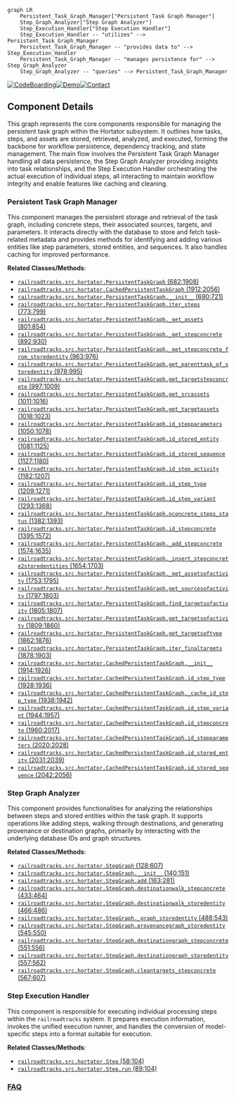 ```mermaid
graph LR
    Persistent_Task_Graph_Manager["Persistent Task Graph Manager"]
    Step_Graph_Analyzer["Step Graph Analyzer"]
    Step_Execution_Handler["Step Execution Handler"]
    Step_Execution_Handler -- "utilizes" --> Persistent_Task_Graph_Manager
    Persistent_Task_Graph_Manager -- "provides data to" --> Step_Execution_Handler
    Persistent_Task_Graph_Manager -- "manages persistence for" --> Step_Graph_Analyzer
    Step_Graph_Analyzer -- "queries" --> Persistent_Task_Graph_Manager
```
[![CodeBoarding](https://img.shields.io/badge/Generated%20by-CodeBoarding-9cf?style=flat-square)](https://github.com/CodeBoarding/CodeBoarding)[![Demo](https://img.shields.io/badge/Try%20our-Demo-blue?style=flat-square)](https://www.codeboarding.org/demo)[![Contact](https://img.shields.io/badge/Contact%20us%20-%20contact@codeboarding.org-lightgrey?style=flat-square)](mailto:contact@codeboarding.org)

## Component Details

This graph represents the core components responsible for managing the persistent task graph within the Hortator subsystem. It outlines how tasks, steps, and assets are stored, retrieved, analyzed, and executed, forming the backbone for workflow persistence, dependency tracking, and state management. The main flow involves the Persistent Task Graph Manager handling all data persistence, the Step Graph Analyzer providing insights into task relationships, and the Step Execution Handler orchestrating the actual execution of individual steps, all interacting to maintain workflow integrity and enable features like caching and cleaning.

### Persistent Task Graph Manager
This component manages the persistent storage and retrieval of the task graph, including concrete steps, their associated sources, targets, and parameters. It interacts directly with the database to store and fetch task-related metadata and provides methods for identifying and adding various entities like step parameters, stored entities, and sequences. It also handles caching for improved performance.


**Related Classes/Methods**:

- <a href="https://github.com/Novartis/railroadtracks/blob/master/src/hortator.py#L682-L1908" target="_blank" rel="noopener noreferrer">`railroadtracks.src.hortator.PersistentTaskGraph` (682:1908)</a>
- <a href="https://github.com/Novartis/railroadtracks/blob/master/src/hortator.py#L1912-L2056" target="_blank" rel="noopener noreferrer">`railroadtracks.src.hortator.CachedPersistentTaskGraph` (1912:2056)</a>
- <a href="https://github.com/Novartis/railroadtracks/blob/master/src/hortator.py#L690-L721" target="_blank" rel="noopener noreferrer">`railroadtracks.src.hortator.PersistentTaskGraph.__init__` (690:721)</a>
- <a href="https://github.com/Novartis/railroadtracks/blob/master/src/hortator.py#L773-L799" target="_blank" rel="noopener noreferrer">`railroadtracks.src.hortator.PersistentTaskGraph.iter_steps` (773:799)</a>
- <a href="https://github.com/Novartis/railroadtracks/blob/master/src/hortator.py#L801-L854" target="_blank" rel="noopener noreferrer">`railroadtracks.src.hortator.PersistentTaskGraph._get_assets` (801:854)</a>
- <a href="https://github.com/Novartis/railroadtracks/blob/master/src/hortator.py#L892-L930" target="_blank" rel="noopener noreferrer">`railroadtracks.src.hortator.PersistentTaskGraph._get_stepconcrete` (892:930)</a>
- <a href="https://github.com/Novartis/railroadtracks/blob/master/src/hortator.py#L963-L976" target="_blank" rel="noopener noreferrer">`railroadtracks.src.hortator.PersistentTaskGraph._get_stepconcrete_from_storedentity` (963:976)</a>
- <a href="https://github.com/Novartis/railroadtracks/blob/master/src/hortator.py#L978-L995" target="_blank" rel="noopener noreferrer">`railroadtracks.src.hortator.PersistentTaskGraph.get_parenttask_of_storedentity` (978:995)</a>
- <a href="https://github.com/Novartis/railroadtracks/blob/master/src/hortator.py#L997-L1009" target="_blank" rel="noopener noreferrer">`railroadtracks.src.hortator.PersistentTaskGraph.get_targetstepconcrete` (997:1009)</a>
- <a href="https://github.com/Novartis/railroadtracks/blob/master/src/hortator.py#L1011-L1016" target="_blank" rel="noopener noreferrer">`railroadtracks.src.hortator.PersistentTaskGraph.get_srcassets` (1011:1016)</a>
- <a href="https://github.com/Novartis/railroadtracks/blob/master/src/hortator.py#L1018-L1023" target="_blank" rel="noopener noreferrer">`railroadtracks.src.hortator.PersistentTaskGraph.get_targetassets` (1018:1023)</a>
- <a href="https://github.com/Novartis/railroadtracks/blob/master/src/hortator.py#L1050-L1078" target="_blank" rel="noopener noreferrer">`railroadtracks.src.hortator.PersistentTaskGraph.id_stepparameters` (1050:1078)</a>
- <a href="https://github.com/Novartis/railroadtracks/blob/master/src/hortator.py#L1081-L1125" target="_blank" rel="noopener noreferrer">`railroadtracks.src.hortator.PersistentTaskGraph.id_stored_entity` (1081:1125)</a>
- <a href="https://github.com/Novartis/railroadtracks/blob/master/src/hortator.py#L1127-L1180" target="_blank" rel="noopener noreferrer">`railroadtracks.src.hortator.PersistentTaskGraph.id_stored_sequence` (1127:1180)</a>
- <a href="https://github.com/Novartis/railroadtracks/blob/master/src/hortator.py#L1182-L1207" target="_blank" rel="noopener noreferrer">`railroadtracks.src.hortator.PersistentTaskGraph.id_step_activity` (1182:1207)</a>
- <a href="https://github.com/Novartis/railroadtracks/blob/master/src/hortator.py#L1209-L1271" target="_blank" rel="noopener noreferrer">`railroadtracks.src.hortator.PersistentTaskGraph.id_step_type` (1209:1271)</a>
- <a href="https://github.com/Novartis/railroadtracks/blob/master/src/hortator.py#L1293-L1368" target="_blank" rel="noopener noreferrer">`railroadtracks.src.hortator.PersistentTaskGraph.id_step_variant` (1293:1368)</a>
- <a href="https://github.com/Novartis/railroadtracks/blob/master/src/hortator.py#L1382-L1393" target="_blank" rel="noopener noreferrer">`railroadtracks.src.hortator.PersistentTaskGraph.nconcrete_steps_status` (1382:1393)</a>
- <a href="https://github.com/Novartis/railroadtracks/blob/master/src/hortator.py#L1395-L1572" target="_blank" rel="noopener noreferrer">`railroadtracks.src.hortator.PersistentTaskGraph.id_stepconcrete` (1395:1572)</a>
- <a href="https://github.com/Novartis/railroadtracks/blob/master/src/hortator.py#L1574-L1635" target="_blank" rel="noopener noreferrer">`railroadtracks.src.hortator.PersistentTaskGraph._add_stepconcrete` (1574:1635)</a>
- <a href="https://github.com/Novartis/railroadtracks/blob/master/src/hortator.py#L1654-L1703" target="_blank" rel="noopener noreferrer">`railroadtracks.src.hortator.PersistentTaskGraph._insert_stepconcrete2storedentities` (1654:1703)</a>
- <a href="https://github.com/Novartis/railroadtracks/blob/master/src/hortator.py#L1753-L1795" target="_blank" rel="noopener noreferrer">`railroadtracks.src.hortator.PersistentTaskGraph._get_assetsofactivity` (1753:1795)</a>
- <a href="https://github.com/Novartis/railroadtracks/blob/master/src/hortator.py#L1797-L1803" target="_blank" rel="noopener noreferrer">`railroadtracks.src.hortator.PersistentTaskGraph.get_sourcesofactivity` (1797:1803)</a>
- <a href="https://github.com/Novartis/railroadtracks/blob/master/src/hortator.py#L1805-L1807" target="_blank" rel="noopener noreferrer">`railroadtracks.src.hortator.PersistentTaskGraph.find_targetsofactivity` (1805:1807)</a>
- <a href="https://github.com/Novartis/railroadtracks/blob/master/src/hortator.py#L1809-L1860" target="_blank" rel="noopener noreferrer">`railroadtracks.src.hortator.PersistentTaskGraph.get_targetsofactivity` (1809:1860)</a>
- <a href="https://github.com/Novartis/railroadtracks/blob/master/src/hortator.py#L1862-L1876" target="_blank" rel="noopener noreferrer">`railroadtracks.src.hortator.PersistentTaskGraph.get_targetsoftype` (1862:1876)</a>
- <a href="https://github.com/Novartis/railroadtracks/blob/master/src/hortator.py#L1878-L1903" target="_blank" rel="noopener noreferrer">`railroadtracks.src.hortator.PersistentTaskGraph.iter_finaltargets` (1878:1903)</a>
- <a href="https://github.com/Novartis/railroadtracks/blob/master/src/hortator.py#L1914-L1926" target="_blank" rel="noopener noreferrer">`railroadtracks.src.hortator.CachedPersistentTaskGraph.__init__` (1914:1926)</a>
- <a href="https://github.com/Novartis/railroadtracks/blob/master/src/hortator.py#L1928-L1936" target="_blank" rel="noopener noreferrer">`railroadtracks.src.hortator.CachedPersistentTaskGraph.id_step_type` (1928:1936)</a>
- <a href="https://github.com/Novartis/railroadtracks/blob/master/src/hortator.py#L1938-L1942" target="_blank" rel="noopener noreferrer">`railroadtracks.src.hortator.CachedPersistentTaskGraph._cache_id_step_type` (1938:1942)</a>
- <a href="https://github.com/Novartis/railroadtracks/blob/master/src/hortator.py#L1944-L1957" target="_blank" rel="noopener noreferrer">`railroadtracks.src.hortator.CachedPersistentTaskGraph.id_step_variant` (1944:1957)</a>
- <a href="https://github.com/Novartis/railroadtracks/blob/master/src/hortator.py#L1960-L2017" target="_blank" rel="noopener noreferrer">`railroadtracks.src.hortator.CachedPersistentTaskGraph.id_stepconcrete` (1960:2017)</a>
- <a href="https://github.com/Novartis/railroadtracks/blob/master/src/hortator.py#L2020-L2028" target="_blank" rel="noopener noreferrer">`railroadtracks.src.hortator.CachedPersistentTaskGraph.id_stepparameters` (2020:2028)</a>
- <a href="https://github.com/Novartis/railroadtracks/blob/master/src/hortator.py#L2031-L2039" target="_blank" rel="noopener noreferrer">`railroadtracks.src.hortator.CachedPersistentTaskGraph.id_stored_entity` (2031:2039)</a>
- <a href="https://github.com/Novartis/railroadtracks/blob/master/src/hortator.py#L2042-L2056" target="_blank" rel="noopener noreferrer">`railroadtracks.src.hortator.CachedPersistentTaskGraph.id_stored_sequence` (2042:2056)</a>


### Step Graph Analyzer
This component provides functionalities for analyzing the relationships between steps and stored entities within the task graph. It supports operations like adding steps, walking through destinations, and generating provenance or destination graphs, primarily by interacting with the underlying database IDs and graph structures.


**Related Classes/Methods**:

- <a href="https://github.com/Novartis/railroadtracks/blob/master/src/hortator.py#L128-L607" target="_blank" rel="noopener noreferrer">`railroadtracks.src.hortator.StepGraph` (128:607)</a>
- <a href="https://github.com/Novartis/railroadtracks/blob/master/src/hortator.py#L140-L151" target="_blank" rel="noopener noreferrer">`railroadtracks.src.hortator.StepGraph.__init__` (140:151)</a>
- <a href="https://github.com/Novartis/railroadtracks/blob/master/src/hortator.py#L163-L281" target="_blank" rel="noopener noreferrer">`railroadtracks.src.hortator.StepGraph.add` (163:281)</a>
- <a href="https://github.com/Novartis/railroadtracks/blob/master/src/hortator.py#L433-L464" target="_blank" rel="noopener noreferrer">`railroadtracks.src.hortator.StepGraph.destinationwalk_stepconcrete` (433:464)</a>
- <a href="https://github.com/Novartis/railroadtracks/blob/master/src/hortator.py#L466-L486" target="_blank" rel="noopener noreferrer">`railroadtracks.src.hortator.StepGraph.destinationwalk_storedentity` (466:486)</a>
- <a href="https://github.com/Novartis/railroadtracks/blob/master/src/hortator.py#L488-L543" target="_blank" rel="noopener noreferrer">`railroadtracks.src.hortator.StepGraph._graph_storedentity` (488:543)</a>
- <a href="https://github.com/Novartis/railroadtracks/blob/master/src/hortator.py#L545-L550" target="_blank" rel="noopener noreferrer">`railroadtracks.src.hortator.StepGraph.provenancegraph_storedentity` (545:550)</a>
- <a href="https://github.com/Novartis/railroadtracks/blob/master/src/hortator.py#L551-L556" target="_blank" rel="noopener noreferrer">`railroadtracks.src.hortator.StepGraph.destinationgraph_stepconcrete` (551:556)</a>
- <a href="https://github.com/Novartis/railroadtracks/blob/master/src/hortator.py#L557-L562" target="_blank" rel="noopener noreferrer">`railroadtracks.src.hortator.StepGraph.destinationgraph_storedentity` (557:562)</a>
- <a href="https://github.com/Novartis/railroadtracks/blob/master/src/hortator.py#L567-L607" target="_blank" rel="noopener noreferrer">`railroadtracks.src.hortator.StepGraph.cleantargets_stepconcrete` (567:607)</a>


### Step Execution Handler
This component is responsible for executing individual processing steps within the `railroadtracks` system. It prepares execution information, invokes the unified execution runner, and handles the conversion of model-specific steps into a format suitable for execution.


**Related Classes/Methods**:

- <a href="https://github.com/Novartis/railroadtracks/blob/master/src/hortator.py#L58-L104" target="_blank" rel="noopener noreferrer">`railroadtracks.src.hortator.Step` (58:104)</a>
- <a href="https://github.com/Novartis/railroadtracks/blob/master/src/hortator.py#L89-L104" target="_blank" rel="noopener noreferrer">`railroadtracks.src.hortator.Step.run` (89:104)</a>




### [FAQ](https://github.com/CodeBoarding/GeneratedOnBoardings/tree/main?tab=readme-ov-file#faq)